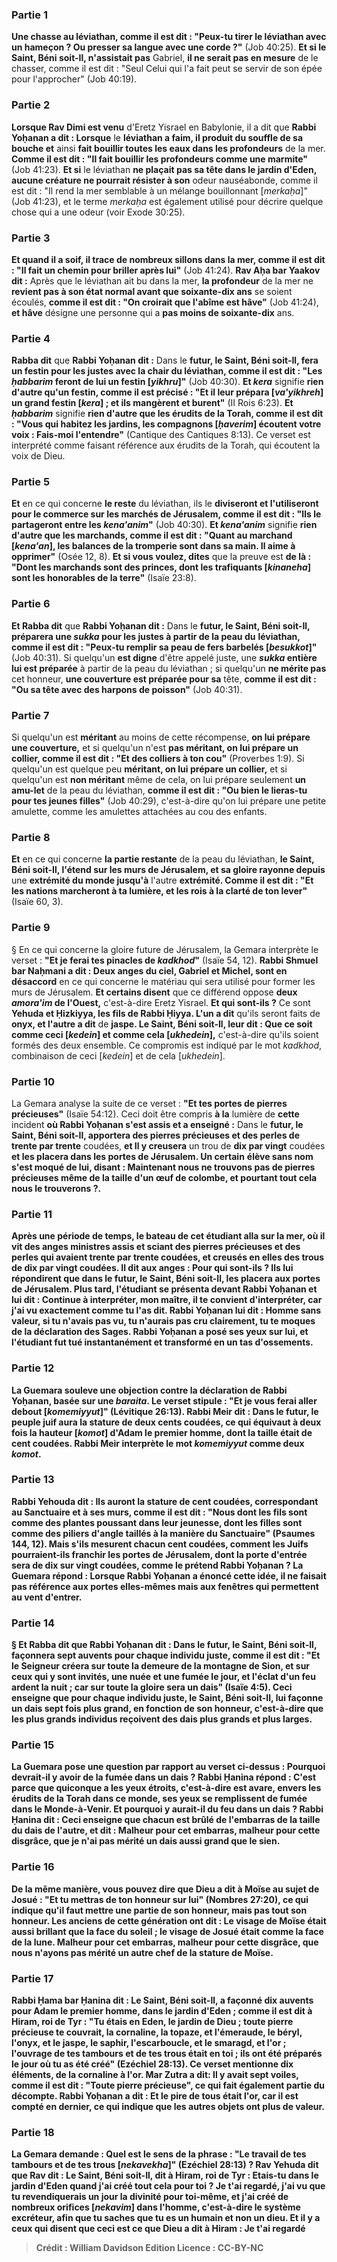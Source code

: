 
### Partie 1
<b>Une chasse au léviathan, comme il est dit : "Peux-tu tirer le léviathan avec un hameçon ? Ou presser sa langue avec une corde ?"</b> (Job 40:25). <b>Et si le Saint, Béni soit-Il, n'assistait pas</b> Gabriel, <b>il ne serait pas en mesure</b> de le chasser, comme il est dit : "Seul Celui qui l'a fait peut se servir de son épée pour l'approcher"</b> (Job 40:19).

### Partie 2
<b>Lorsque Rav Dimi est venu</b> d'Eretz Yisrael en Babylonie, il a dit que <b>Rabbi Yoḥanan a dit : Lorsque</b> le <b>léviathan a faim, il produit du souffle de sa bouche et</b> ainsi <b>fait bouillir toutes les eaux dans les profondeurs</b> de la mer. <b>Comme il est dit : "Il fait bouillir les profondeurs comme une marmite"</b> (Job 41:23). <b>Et si</b> le léviathan <b>ne plaçait pas sa tête dans le jardin d'Eden, aucune créature ne pourrait résister à son</b> odeur nauséabonde, comme il est dit : "Il rend la mer semblable à un mélange bouillonnant [<i>merkaḥa</i>]"</b> (Job 41:23), et le terme <i>merkaḥa</i> est également utilisé pour décrire quelque chose qui a une odeur (voir Exode 30:25).

### Partie 3
<b>Et quand il a soif, il trace de nombreux sillons dans la mer, comme il est dit : "Il fait un chemin pour briller après lui"</b> (Job 41:24). <b>Rav Aḥa bar Yaakov dit :</b> Après que le léviathan ait bu dans la mer, <b>la profondeur</b> de la mer ne <b>revient pas à son état normal avant que soixante-dix ans</b> se soient écoulés, <b>comme il est dit : "On croirait que l'abîme est hâve"</b> (Job 41:24), <b>et hâve</b> désigne une personne qui a <b>pas moins de soixante-dix</b> ans.

### Partie 4
<b>Rabba dit</b> que <b>Rabbi Yoḥanan dit :</b> Dans le <b>futur, le Saint, Béni soit-Il, fera un festin pour les justes avec la chair du léviathan, comme il est dit : "Les <i>ḥabbarim</i> feront de lui un festin [<i>yikhru</i>]"</b> (Job 40:30). <b>Et <i>kera</i></b> signifie <b>rien d'autre qu'un festin, comme il est précisé : "Et il leur prépara [<i>va'yikhreh</i>] un grand festin [<i>kera</i>] ; et ils mangèrent et burent"</b> (II Rois 6:23). <b>Et <i>ḥabbarim</i></b> signifie <b>rien d'autre que les érudits de la Torah, comme il est dit : "Vous qui habitez les jardins, les compagnons [<i>ḥaverim</i>] écoutent votre voix : Fais-moi l'entendre"</b> (Cantique des Cantiques 8:13). Ce verset est interprété comme faisant référence aux érudits de la Torah, qui écoutent la voix de Dieu.

### Partie 5
<b>Et</b> en ce qui concerne <b>le reste</b> du léviathan, ils le <b>diviseront et l'utiliseront pour le commerce sur les marchés de Jérusalem, comme il est dit : "Ils le partageront entre les <i>kena'anim</i>"</b> (Job 40:30). <b>Et <i>kena'anim</i></b> signifie <b>rien d'autre que les marchands, comme il est dit : "Quant au marchand [<i>kena'an</i>], les balances de la tromperie sont dans sa main. Il aime à opprimer"</b> (Osée 12, 8). <b>Et si vous voulez, dites</b> que la preuve est <b>de là : "Dont les marchands sont des princes, dont les trafiquants [<i>kinaneha</i>] sont les honorables de la terre"</b> (Isaïe 23:8).

### Partie 6
<b>Et Rabba dit</b> que <b>Rabbi Yoḥanan dit :</b> Dans le <b>futur, le Saint, Béni soit-Il, préparera une <i>sukka</i> pour les justes à partir de la peau du</b> <b>léviathan, comme il est dit : "Peux-tu remplir sa peau de fers barbelés [<i>besukkot</i>]"</b> (Job 40:31). Si quelqu'un <b>est digne</b> d'être appelé juste, une <b><i>sukka</i> entière lui est préparée</b> à partir de la peau du léviathan ; si quelqu'un <b>ne mérite pas</b> cet honneur, <b>une couverture est préparée pour sa</b> tête, <b>comme il est dit : "Ou sa tête avec des harpons de poisson"</b> (Job 40:31).

### Partie 7
Si quelqu'un est <b>méritant</b> au moins de cette récompense, <b>on lui prépare une couverture,</b> et si quelqu'un n'est <b>pas méritant, on lui prépare un collier, comme il est dit : "Et des colliers à ton cou"</b> (Proverbes 1:9). Si quelqu'un est quelque peu <b>méritant, on lui prépare un collier,</b> et si quelqu'un est <b>non méritant</b> même de cela, on lui prépare seulement <b>un amu-let</b> de la peau du léviathan, <b>comme il est dit : "Ou bien le lieras-tu pour tes jeunes filles"</b> (Job 40:29), c'est-à-dire qu'on lui prépare une petite amulette, comme les amulettes attachées au cou des enfants.

### Partie 8
<b>Et</b> en ce qui concerne <b>la partie restante</b> de la peau du léviathan, <b>le Saint, Béni soit-Il, l'étend sur les murs de Jérusalem, et sa gloire rayonne depuis</b> une <b>extrémité du monde jusqu'à</b> l'autre <b>extrémité. Comme il est dit : "Et les nations marcheront à ta lumière, et les rois à la clarté de ton lever"</b> (Isaïe 60, 3).

### Partie 9
§ En ce qui concerne la gloire future de Jérusalem, la Gemara interprète le verset : <b>"Et je ferai tes pinacles de <i>kadkhod</i>"</b> (Isaïe 54, 12). <b>Rabbi Shmuel bar Naḥmani a dit : Deux anges du ciel, Gabriel et Michel, sont en désaccord</b> en ce qui concerne le matériau qui sera utilisé pour former les murs de Jérusalem. <b>Et certains disent</b> que ce différend oppose <b>deux <i>amora'im</i> de l'Ouest,</b> c'est-à-dire Eretz Yisrael. <b>Et qui sont-ils ?</b> Ce sont <b>Yehuda et Ḥizkiyya, les fils de Rabbi Ḥiyya. L'un a dit</b> qu'ils seront faits de <b>onyx, et l'autre a dit</b> de <b>jaspe. Le Saint, Béni soit-Il, leur dit : Que ce soit comme ceci [<i>kedein</i>] et comme cela [<i>ukhedein</i>],</b> c'est-à-dire qu'ils soient formés des deux ensemble. Ce compromis est indiqué par le mot <i>kadkhod</i>, combinaison de ceci [<i>kedein</i>] et de cela [<i>ukhedein</i>].

### Partie 10
La Gemara analyse la suite de ce verset : <b>"Et tes portes de pierres précieuses"</b> (Isaïe 54:12). Ceci doit être compris <b>à la</b> lumière de <b>cette</b> incident <b>où Rabbi Yoḥanan s'est assis et a enseigné :</b> Dans le <b>futur, le Saint, Béni soit-Il, apportera des pierres précieuses et des perles de trente par trente</b> coudées, <b>et Il y creusera</b> un trou de <b>dix par vingt</b> coudées <b>et les placera dans les portes de Jérusalem. Un certain</b> <b>élève sans nom <b>s'est moqué de lui,</b> disant : <b>Maintenant nous ne trouvons pas</b> de pierres précieuses même <b>de</b> la taille d'un <b>œuf de colombe,</b> et pourtant <b>tout cela nous le trouverons ?</b>.

### Partie 11
<b>Après</b> une période de <b>temps</b>, le <b>bateau de cet étudiant alla sur la mer,</b> où <b>il vit des anges ministres assis et sciant des pierres précieuses et des perles qui avaient trente par trente</b> coudées, <b>et creusés en elles</b> des trous de <b>dix par vingt</b> coudées. <b>Il dit aux</b> anges : <b>Pour qui sont-ils ? Ils lui répondirent que</b> dans le <b>futur, le Saint, Béni soit-Il, les placera aux portes de Jérusalem. </b> Plus tard, l'étudiant <b>se présenta devant Rabbi Yoḥanan</b> et lui <b>dit :</b> Continue à <b>interpréter, mon maître, il te convient d'interpréter,</b> car <b>j'ai vu</b> exactement <b>comme tu l'as dit.</b> Rabbi Yoḥanan <b>lui dit : Homme sans valeur</b>, <b>si tu n'avais pas vu, tu n'aurais pas cru</b> clairement, <b>tu te moques de la déclaration des Sages.</b> Rabbi Yoḥanan <b>a posé ses yeux sur lui, et</b> l'étudiant fut tué instantanément <b>et transformé en un tas d'ossements.</b>

### Partie 12
La Guemara <b>souleve une objection</b> contre la déclaration de Rabbi Yoḥanan, basée sur une <i>baraita</i>. Le verset stipule : <b>"Et je vous ferai aller debout [<i>komemiyyut</i>]"</b> (Lévitique 26:13). <b>Rabbi Meir dit :</b> Dans le futur, le peuple juif aura la stature de <b>deux cents coudées, ce qui équivaut à deux</b> fois la <b>hauteur [<i>komot</i>] d'Adam le premier</b> homme, dont la taille était de cent coudées. Rabbi Meir interprète le mot <i>komemiyyut</i> comme deux <i>komot</i>.

### Partie 13
<b>Rabbi Yehouda dit :</b> Ils auront la stature de <b>cent coudées, correspondant au Sanctuaire et à ses murs, comme il est dit : "Nous dont les fils sont comme des plantes poussant dans leur jeunesse, dont les filles sont comme des piliers d'angle taillés à la manière du Sanctuaire"</b> (Psaumes 144, 12). Mais s'ils mesurent chacun cent coudées, comment les Juifs pourraient-ils franchir les portes de Jérusalem, dont la porte d'entrée sera de dix sur vingt coudées, comme le prétend Rabbi Yoḥanan ? La Guemara répond : <b>Lorsque Rabbi Yoḥanan a énoncé</b> cette idée, il ne faisait pas référence aux portes elles-mêmes mais <b>aux</b> <b>fenêtres qui</b> permettent au <b>vent</b> d'entrer.

### Partie 14
§ <b>Et Rabba dit</b> que <b>Rabbi Yoḥanan dit :</b> Dans le <b>futur, le Saint, Béni soit-Il, façonnera sept auvents pour chaque individu juste</b>, <b>comme il est dit : "Et le Seigneur créera sur toute la demeure de la montagne de Sion, et sur ceux qui y sont invités, une nuée et une fumée le jour, et l'éclat d'un feu ardent la nuit ; car sur toute la gloire sera un dais"</b> (Isaïe 4:5). Ceci <b>enseigne que</b> pour <b>chaque individu juste</b>, <b>le Saint, Béni soit-Il, lui façonne un dais</b> sept fois plus grand, <b>en fonction de son honneur,</b> c'est-à-dire que les plus grands individus reçoivent des dais plus grands et plus larges.

### Partie 15
La Guemara pose une question par rapport au verset ci-dessus : <b>Pourquoi</b> devrait-il y avoir de la <b>fumée dans un dais ? Rabbi Ḥanina répond : </b> C'est <b>parce que quiconque a les yeux étroits,</b> c'est-à-dire est avare, <b>envers les érudits de la Torah dans ce monde, ses yeux se remplissent de fumée dans le Monde-à-Venir. Et pourquoi</b> y aurait-il du <b>feu dans un dais ? Rabbi Ḥanina dit :</b> Ceci <b>enseigne que chacun est brûlé de</b> l'embarras de la taille du <b>dais de l'autre,</b> et dit : <b>Malheur pour cet embarras, malheur pour cette disgrâce,</b> que je n'ai pas mérité un dais aussi grand que le sien.

### Partie 16
<b>De la même manière, vous</b> pouvez <b>dire</b> que Dieu a dit à Moïse au sujet de Josué : <b>"Et tu mettras de ton honneur sur lui"</b> (Nombres 27:20), ce qui indique qu'il faut mettre une partie de son honneur, <b>mais pas tout son honneur. Les anciens de cette génération ont dit : Le visage de Moïse</b> était aussi brillant <b>que la face du soleil ; le visage de Josué</b> était <b>comme la face de la lune. Malheur pour cet embarras, malheur pour cette disgrâce,</b> que nous n'ayons pas mérité un autre chef de la stature de Moïse.

### Partie 17
<b>Rabbi Ḥama bar Ḥanina dit : Le Saint, Béni soit-Il, a façonné dix auvents pour Adam le premier</b> homme, <b>dans le jardin d'Eden ; comme il est dit</b> à Hiram, roi de Tyr : <b>"Tu étais en Eden, le jardin de Dieu ; toute pierre précieuse</b> te couvrait, la cornaline, la topaze, et l'émeraude, le béryl, l'onyx, et le jaspe, le saphir, l'escarboucle, et le smaragd, et l'or ; l'ouvrage de tes tambours et de tes trous était en toi ; ils ont été préparés le jour où tu as été créé" (Ezéchiel 28:13). Ce verset mentionne dix éléments, de la cornaline à l'or. <b>Mar Zutra a dit:</b> Il y avait <b>sept</b> voiles, <b>comme il est dit : "Toute pierre précieuse"</b>, ce qui fait également partie du décompte. <b>Rabbi Yoḥanan a dit : Et le pire de tous</b> était <b>l'or, car il est compté en dernier,</b> ce qui indique que les autres objets ont plus de valeur.

### Partie 18
La Gemara demande : <b>Quel est le sens de la phrase : <b>"Le travail de tes tambours et de tes trous [<i>nekavekha</i>]"</b> (Ezéchiel 28:13) ? <b>Rav Yehuda dit</b> que <b>Rav dit : Le Saint, Béni soit-Il, dit à Hiram, roi de Tyr :</b> Etais-tu dans le jardin d'Eden quand j'ai créé tout cela pour toi ? <b>Je t'ai regardé,</b> j'ai vu que tu revendiquerais un jour la divinité pour toi-même, <b>et j'ai créé de nombreux orifices [<i>nekavim</i>] dans l'homme,</b> c'est-à-dire le système excréteur, afin que tu saches que tu es un humain et non un dieu. <b>Et il y a</b> ceux <b>qui disent</b> que <b>ceci</b> est ce que Dieu <b>a dit</b> à Hiram : <b>Je t'ai regardé</b>

>Crédit : William Davidson Edition
>Licence : CC-BY-NC